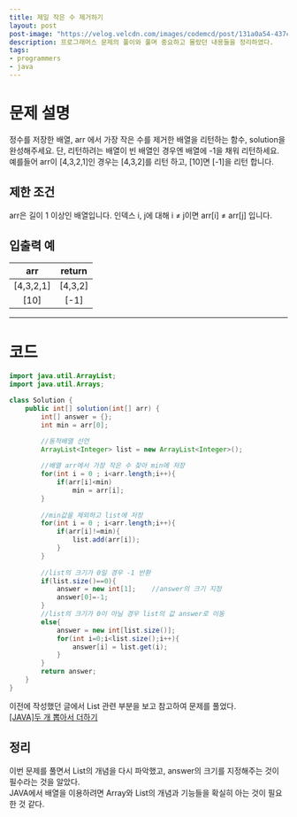 ```yaml
---
title: 제일 작은 수 제거하기
layout: post
post-image: "https://velog.velcdn.com/images/codemcd/post/131a0a54-437c-4acf-ba01-c8798c0b7628/Java_Logo.png"
description: 프로그래머스 문제의 풀이와 풀며 중요하고 몰랐던 내용들을 정리하였다.
tags:
- programmers
- java
---
```


# 문제 설명
정수를 저장한 배열, arr 에서 가장 작은 수를 제거한 배열을 리턴하는 함수, solution을 완성해주세요. 단, 리턴하려는 배열이 빈 배열인 경우엔 배열에 -1을 채워 리턴하세요. 예를들어 arr이 [4,3,2,1]인 경우는 [4,3,2]를 리턴 하고, [10]면 [-1]을 리턴 합니다.

## 제한 조건
arr은 길이 1 이상인 배열입니다.
인덱스 i, j에 대해 i ≠ j이면 arr[i] ≠ arr[j] 입니다.

## 입출력 예
|arr|	return|
|:---:|:---:|
|[4,3,2,1]	|[4,3,2]|
|[10]	|[-1]|

----------------

# 코드
```java
import java.util.ArrayList;
import java.util.Arrays;

class Solution {
    public int[] solution(int[] arr) {
        int[] answer = {};
        int min = arr[0];

		//동적배열 선언
        ArrayList<Integer> list = new ArrayList<Integer>();
        
        //배열 arr에서 가장 작은 수 찾아 min에 저장
        for(int i = 0 ; i<arr.length;i++){
            if(arr[i]<min)
                min = arr[i];
        }
        
        //min값을 제외하고 list에 저장
        for(int i = 0 ; i<arr.length;i++){
            if(arr[i]!=min){
                list.add(arr[i]);
            }
        }
        
        //list의 크기가 0일 경우 -1 반환
        if(list.size()==0){
            answer = new int[1];	//answer의 크기 지정
            answer[0]=-1;
        }
        //list의 크기가 0이 아닐 경우 list의 값 answer로 이동
        else{
            answer = new int[list.size()];
            for(int i=0;i<list.size();i++){
                answer[i] = list.get(i);
            }
        }
        return answer;
    }
}
```

이전에 작성했던 글에서 List 관련 부분을 보고 참고하여 문제를 풀었다.     
[[JAVA]두 개 뽑아서 더하기](https://velog.io/@2020108249/JAVA%EB%91%90-%EA%B0%9C-%EB%BD%91%EC%95%84%EC%84%9C-%EB%8D%94%ED%95%98%EA%B8%B0)

## 정리
이번 문제를 풀면서 List의 개념을 다시 파악했고, answer의 크기를 지정해주는 것이 필수라는 것을 알았다.      
JAVA에서 배열을 이용하려면 Array와 List의 개념과 기능들을 확실히 아는 것이 필요한 것 같다.